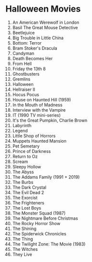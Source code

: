 # Halloween Movies

1. An American Werewolf in London
1. Basil The Great Mouse Detective
1. Beetlejuice
1. Big Trouble in Little China
1. Bottom: Terror
1. Bram Stoker's Dracula
1. Candyman
1. Death Becomes Her
1. From Hell
1. Friday the 13th 8
1. Ghostbusters
1. Gremlins
1. Halloween
1. Hellraiser II
1. Hocus Pocus
1. House on Haunted Hill (1959)
1. In the Mouth of Madness
1. Interview with the Vampire
1. IT (1990 TV mini-series)
1. It's the Great Pumpkin, Charlie Brown
1. Labyrinth
1. Legend
1. Little Shop of Horrors
1. Muppets Haunted Mansion
1. Pet Semetary
1. Prince of Darkness
1. Return to Oz
1. Scream
1. Sleepy Hollow
1. The Abyss
1. The Addams Family (1991 + 2019)
1. The Burbs
1. The Dark Crystal
1. The Evil Dead 2
1. The Exorcist
1. The Frighteners
1. The Lost Boys
1. The Monster Squad (1987)
1. The Nightmare Before Christmas
1. The Rocky Horror Show
1. The Shining
1. The Spiderwick Chronicles
1. The Thing
1. The Twilight Zone: The Movie (1983)
1. The Witches
1. They Live
